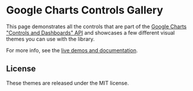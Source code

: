 # Google Charts Controls Gallery

This page demonstrates all the controls that are part of the
[Google Charts "Controls and Dashboards" API](http://code.google.com/apis/chart/interactive/docs/gallery/controls.html)
and showcases a few different visual themes you can use with the library.

For more info, see the [live demos and documentation](http://battlehorse.github.com/google-charts-controls-gallery/).

## License

These themes are released under the MIT license.